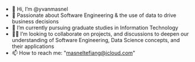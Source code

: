 - 👋 Hi, I’m @yvanmasnel
- 🔭 Passionate about Software Engineering & the use of data to drive business decisions
- 🌱 I’m currently pursuing graduate studies in Information Technology 
- ✊🏾 I’m looking to collaborate on projects, and discussions to deepen our understanding of Software Engineering, Data Science concepts, and their applications
- 📫 How to reach me: "masneltefiang@icloud.com"


<!--
**masneltef/masneltef** is a ✨ _special_ ✨ repository because its `README.md` (this file) appears on your GitHub profile.

-->
